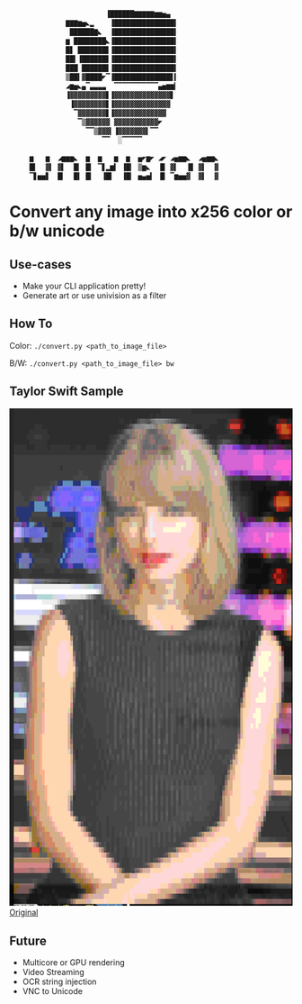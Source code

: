                             ▐██████▇▇▇▇▇▆▆▅▄
                  ▇▇▇▆▅◣▂    ▐███████████████▍
                   ██████▇◣  ▐███████████████▍
                  ▆ ████████◣▐███████████████▍
                  █▋ ███████▋▐███████████████▍
                  ██▍▐██████▋▐███████████████▍
                  ███ ██████▋▐███████████████▍
                  ▒██▍▓████◤▔▐██████████████▋▍
                  ◢▆▅◣▄▔▃▃▃▃  ▔▔▔▔▔▔▔▔▔▔▔▄▅▆▆▎
                  ▐▓▓▓▓▓▓▓▓▓▋▐▓▓▓▓▓▓▓▓▓▓▓▓▓▓▋
                   ▐▓▓▓▓▓▓▓▓▋▐▓▓▓▓▓▓▓▓▓▓▓▓▓▓
                    ▔▓▓▓▓▓▓▓▋▐▓▓▓▓▓▓▓▓▓▓▓▓▓
                     ▔▒▓▓▓▓▓▓ ▓▓▓▓▓▓▓▓▓▓▓◤
                       ▔▔▒▓▓▓▎▐▓▓▓▓▓▓▓▍▔▔
                           ▔▔  ░▔▔▔▔▔
        
         ▆   ▆  ◢▆▆▆◣  ▆  ▆   ▆  ▆  ▅◤▆◤ ◢◤ ◢▅▆▆◣  ◢▅▆▆◣
         █▍  ▓▍ ▓▍  █▎ █▎ ▔▋▂▆▍ ▐█▎ ▒▆◣  ▐▋ ▓▍  ▐▋ ▓▍  ▓
         ▔▋▅▅▋  █▎  █▍ █▎  ▐█▍  ▐█▎ ▅▄▅▍ ▐▋ ▔▆▅▅▓  ▓▍  ▓
 

# Convert any image into x256 color or b/w unicode

## Use-cases
- Make your CLI application pretty!
- Generate art or use univision as a filter

## How To
Color: `./convert.py <path_to_image_file>`

B/W: `./convert.py <path_to_image_file> bw`

## Taylor Swift Sample
![Sample of Taylor Swift Conversion](/taylor_sample.png)
[Original](https://akns-images.eonline.com/eol_images/Entire_Site/2017107/rs_1080x1920-171107070604-1080.taylor-swift.11717.jpg)

## Future
- Multicore or GPU rendering
- Video Streaming
- OCR string injection
- VNC to Unicode
